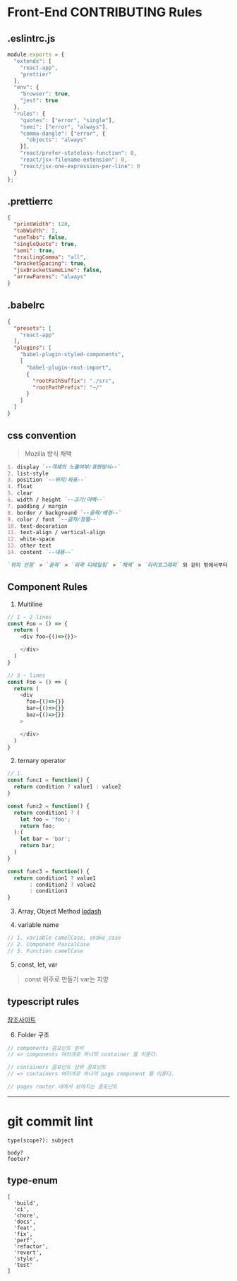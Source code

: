 # Front-End CONTRIBUTING Rules

## .eslintrc.js

```js
module.exports = {
  "extends": [
    "react-app",
    "prettier"
  ],
  "env": {
    "browser": true,
    "jest": true
  },
  "rules": {
    "quotes": ["error", "single"],
    "semi": ["error", "always"],
    "comma-dangle": ["error", {
      "objects": "always"
    }],
    "react/prefer-stateless-function": 0,
    "react/jsx-filename-extension": 0,
    "react/jsx-one-expression-per-line": 0
  }
};
```

## .prettierrc

```json
{
  "printWidth": 120,
  "tabWidth": 2,
  "useTabs": false,
  "singleQuote": true,
  "semi": true,
  "trailingComma": "all",
  "bracketSpacing": true,
  "jsxBracketSameLine": false,
  "arrowParens": "always"
}
```

## .babelrc

```json
{
  "presets": [
    "react-app"
  ],
  "plugins": [
    "babel-plugin-styled-components",
    [
      "babel-plugin-root-import",
      {
        "rootPathSuffix": "./src",
        "rootPathPrefix": "~/"
      }
    ]
  ]
}
```

## css convention
> Mozilla 방식 채택

```markdown
1. display `--객체의 노출여부/표현방식--`
2. list-style
3. position `--위치/좌표--`
4. float
5. clear
6. width / height `--크기/여백--`
7. padding / margin
8. border / background `--윤곽/배경--`
9. color / font `--글자/정렬--`
10. text-decoration
11. text-align / vertical-align
12. white-space
13. other text
14. content `--내용--`

`위치 선정` > `윤곽` > `외곽 디테일링` > `채색` > `타이포그래피` 와 같이 밖에서부터 안쪽으로의 흐름이다.
```

## Component Rules

1. Multiline 
```javascript
// 1 ~ 2 lines
const Foo = () => {
  return (
    <div foo={()=>{}}>

    </div>
  )
}

// 3 ~ lines
const Foo = () => {
  return (
    <div
      foo={()=>{}}
      bar={()=>{}}
      baz={()=>{}}
    >

    </div>
  )
}
```

2. ternary operator
```javascript
// 1. 
const func1 = function() {
  return condition ? value1 : value2
}

const func2 = function() {
  return condition1 ? (
    let foo = 'foo';
    return foo;
  ):(
    let bar = 'bar';
    return bar;
  )
}

const func3 = function() {
  return condition1 ? value1
       : condition2 ? value2
       : condition3
}
```

3. Array, Object Method
[lodash](https://lodash.com/docs/4.17.15)

4. variable name

```js
// 1. variable camelCase, snake_case
// 2. Component PascalCase
// 3. Function camelCase
```

5. const, let, var
> const 위주로 만들기
> var는 지양

## typescript rules
[참조사이트](https://medium.com/@martin_hotell/10-typescript-pro-tips-patterns-with-or-without-react-5799488d6680)

6. Folder 구조

```js
// components 콤포넌트 분리
// => components 여러개로 하나의 container 를 이룬다.

// containers 콤포넌트 상위 콤포넌트
// => containers 여러개로 하나의 page component 를 이룬다.

// pages router 내에서 보여지는 콤포넌트
```

----

# git commit lint

```shell script
type(scope?): subject

body?
footer?
```

## type-enum
```text
[
  'build',
  'ci',
  'chore',
  'docs',
  'feat',
  'fix',
  'perf',
  'refactor',
  'revert',
  'style',
  'test'
]
```
